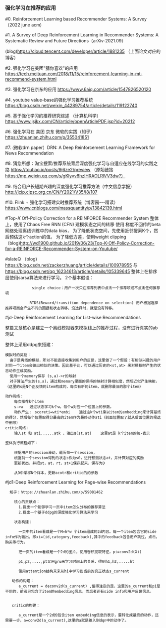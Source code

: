 ### 强化学习在推荐的应用

#0. Reinforcement Learning based Recommender Systems: A Survey （2022 june acm)

#1. A Survey of Deep Reinforcement Learning in Recommender Systems: A Systematic Review and Future Directions（arXiv-2021.09）
  
 (blog)https://cloud.tencent.com/developer/article/1881235   （上面论文对应的博客）
 
 
#2. 强化学习在美团"猜你喜欢"的应用 https://tech.meituan.com/2018/11/15/reinforcement-learning-in-mt-recommend-system.html

#3. 强化学习在京东的应用 https://www.6aiq.com/article/1547826520120

#4. youtube value-base的强化学习推荐系统 https://blog.csdn.net/weixin_44289754/article/details/119122740

#5. 基于强化学习的推荐研究综述 （计算机科学）https://www.jsjkx.com/CN/article/openArticlePDF.jsp?id=20212

#6. 强化学习在 美团 京东 微软的实践（知乎） https://zhuanlan.zhihu.com/p/355041851

#7. (微软drn paper）DRN: A Deep Reinforcement Learning Framework for News Recommendation

#8. 猜您所想：淘宝搜索/推荐系统背后深度强化学习与自适应在线学习的实践之路 https://toutiao.io/posts/9j6ze2/preview （原始链接 https://mp.weixin.qq.com/s/gKlyvv8hzlHRAOLRlVV3dw?）

#9. 结合用户长短期兴趣的深度强化学习推荐方法（中文信息学报）  http://jcip.cipsc.org.cn/CN/Y2021/V35/I8/107

#10. Flink + 强化学习搭建实时推荐系统（博客园---精读）  https://www.cnblogs.com/massquantity/p/13842139.html

#Top-𝐾 Off-Policy Correction for a REINFORCE Recommender System
  整体上，使用了Chaos Free RNN (CFN) 建模状态之间的转移
  使用 梯度不回传的beta网络处理离线训练中的data bias，
  为了降低状态空间，先使用近邻搜索K个，然后预估这k个action的值。
  为了降低方差，使用weight clipping
  （blog)http://wd1900.github.io/2019/06/23/Top-K-Off-Policy-Correction-for-a-REINFORCE-Recommender-System-on-Youtube/
  
 #slateQ （blog) https://blog.csdn.net/zackerzhuang/article/details/100978955   与 https://blog.csdn.net/qq_16234613/article/details/105339645
    整体上在排序层使用sarsa算法来进行学习。
    2个基本假设：
              
                single choice：用户一次只在推荐列表中点击一个推荐项或不点击任何推荐项
               
               RTDS(Reward/transition dependence on selection) 用户根据选择推荐项而会产生不同的回报和状态转移，没选择时，就是没有转移。
    
 #jd-Deep Reinforcement Learning for List-wise Recommendations
 
 整篇文章核心是建立一个离线模拟器来模拟线上的推荐过程，没有进行真实的ab测试
 
 整体上采用ddpg来搭建：
    
    模拟时的奖励：
      由于是离线的模拟，所以不能直接收集到用户的反馈，这里做了一个假设：有相似兴趣的用户对同一个item会做出相似的决策。因此基于此，可以通过历史的<st,at> 来对模拟时产生的状态动作生成奖励。
      使用一个memory保存 (s,a)->r的映射
      对于算法产生的(s,a)，通过和memory里面的保持的映射计算相似度，然后近似产生映射。（这里的s是N个正反馈的item构成的，每次有新的item，就删除最旧的那个item）
    
    动作网络： 
        每次推荐k个item
        s->w   通过状态学习k个w，每个w对应一个位置上的参数。
        动作产生： scoreti=wti*embi    通过这k个wti乘以item的embedding来计算最终的得分，然后每个位置取得分最高的item作为最终动作ati（前面位置取了就从后面位置的候选中删除）
    critic网络：
        输入st 和 ati......atk ，输出Q(st,at)    这里at是 k个item的统-表示
    
    整体执行流程如下：    
        
        根据用户的session滑动，遍历每一个session,
        根据前一个session得到的状态s作为s0，进行预测状态at，并计算对应的奖励
        更新状态，并把st，at，rt，st+1保存起来，保存为D
        
        从D中采样N个样本，更新acotr和critic的的参数
        
  #jd1-Deep Reinforcement Learning for Page-wise Recommendations
      
      知乎：https://zhuanlan.zhihu.com/p/59081462
        
        核心的贡献点：
          1.提出一个能够学习一页中item怎么分布的推荐算法
          2.提出一个基于ddpg的深度强化学习算法来学习
         
        状态构建：
          
          一页中的item看成是一个M=h*w 个item组成的2d内容。每一个item包含它的side info作为输出，即xi=(id,category,feedback),其中的feedback包含用户跳过，点击，购买等行为。
          
          把一页的item看成是一个2d的图片，使用卷积提取特征，pi=conv2d(Xi)
          
          p1,p2,....,pt又用gru来学习时间上的关系，得到h1,h2,.....ht
          
          使用attention结构来来从hi中学习到当前的真正状态s_current
          
       动作的构建：
          a_current = deconv2d(s_current) ,值得注意的是，这里的a_current和pi是不同的，前者只包含了item的embedding信息，而后者还有side info和用户反馈信息。
      
      
       critic的构建：
          
          a_current是一个2d的包含item embedding信息的表示，要转化成最终的动作，还需要一步，a=conv2d(a_current),这里的a就是输入到dqn中的动作了。
          
          
          
    
    
